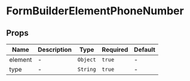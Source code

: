 # FormBuilderElementPhoneNumber

## Props

<!-- @vuese:FormBuilderElementPhoneNumber:props:start -->
|Name|Description|Type|Required|Default|
|---|---|---|---|---|
|element|-|`Object`|`true`|-|
|type|-|`String`|`true`|-|

<!-- @vuese:FormBuilderElementPhoneNumber:props:end -->


